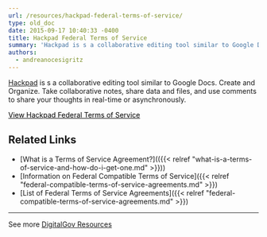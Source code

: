 ```yaml
---
url: /resources/hackpad-federal-terms-of-service/
type: old_doc
date: 2015-09-17 10:40:33 -0400
title: Hackpad Federal Terms of Service
summary: 'Hackpad is s a collaborative editing tool similar to Google Docs. Create and Organize. Take collaborative notes, share data and files, and use comments to share your thoughts in real-time or asynchronously. View Hackpad Federal Terms of Service   Related Links What is a Terms of Service Agreement? Information on Federal Compatible Terms of Service List of'
authors:
  - andreanocesigritz
---
```


<span class="author-p-12705"><a href="https://hackpad.com/">Hackpad</a> is s a collaborative editing tool similar to Google Docs. Create and Organize. Take collaborative notes, share data and files, and use comments to share your thoughts in real-time or asynchronously.</span>

<a class="button" style="color: #000000" href="https://hackpad.com/AMENDMENT-TO-HACKPAD-TERMS-OF-SERVICE-MwTzlQre2hE">View Hackpad Federal Terms of Service</a>

 

## Related Links

  * [What is a Terms of Service Agreement?](({{< relref "what-is-a-terms-of-service-and-how-do-i-get-one.md" >}}))
  * [Information on Federal Compatible Terms of Service]({{< relref "federal-compatible-terms-of-service-agreements.md" >}})
  * [List of Federal Terms of Service Agreements]({{< relref "federal-compatible-terms-of-service-agreements.md" >}})

 

* * *

 

See more [DigitalGov Resources](https://www.WHATEVER/resources/)